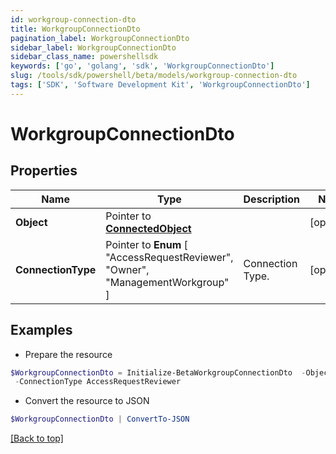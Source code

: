 ```yaml
---
id: workgroup-connection-dto
title: WorkgroupConnectionDto
pagination_label: WorkgroupConnectionDto
sidebar_label: WorkgroupConnectionDto
sidebar_class_name: powershellsdk
keywords: ['go', 'golang', 'sdk', 'WorkgroupConnectionDto'] 
slug: /tools/sdk/powershell/beta/models/workgroup-connection-dto
tags: ['SDK', 'Software Development Kit', 'WorkgroupConnectionDto']
---
```



# WorkgroupConnectionDto

## Properties

Name | Type | Description | Notes
------------ | ------------- | ------------- | -------------
**Object** |  Pointer to [**ConnectedObject**](connected-object) |  | [optional] 
**ConnectionType** |  Pointer to  **Enum** [  "AccessRequestReviewer",    "Owner",    "ManagementWorkgroup" ] | Connection Type. | [optional] 

## Examples

- Prepare the resource
```powershell
$WorkgroupConnectionDto = Initialize-BetaWorkgroupConnectionDto  -Object null `
 -ConnectionType AccessRequestReviewer
```

- Convert the resource to JSON
```powershell
$WorkgroupConnectionDto | ConvertTo-JSON
```


[[Back to top]](#) 

